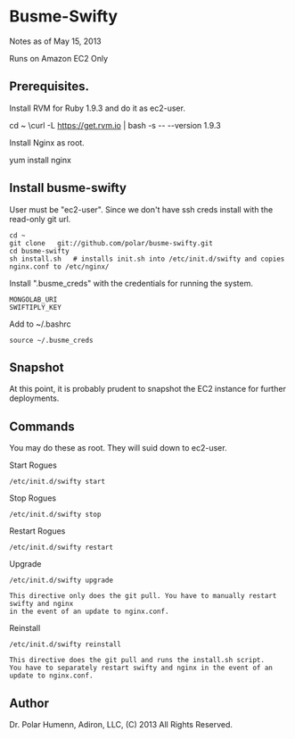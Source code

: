 Busme-Swifty
============

Notes as of May 15, 2013

Runs on Amazon EC2 Only

Prerequisites.
--------------

Install RVM for Ruby 1.9.3 and do it as ec2-user.

  cd ~
  \curl -L https://get.rvm.io | bash -s -- --version 1.9.3

Install Nginx as root.

  yum install nginx

Install busme-swifty
--------------------

User must be "ec2-user". Since we don't have ssh creds install with the read-only git url.

    cd ~
    git clone   git://github.com/polar/busme-swifty.git
    cd busme-swifty
    sh install.sh   # installs init.sh into /etc/init.d/swifty and copies nginx.conf to /etc/nginx/

Install ".busme_creds" with the credentials for running the system.

    MONGOLAB_URI
    SWIFTIPLY_KEY

Add to ~/.bashrc

    source ~/.busme_creds

Snapshot
--------

At this point, it is probably prudent to snapshot the EC2 instance for further deployments.

Commands
--------

You may do these as root. They will suid down to ec2-user.

Start Rogues

    /etc/init.d/swifty start

Stop Rogues

    /etc/init.d/swifty stop

Restart Rogues

    /etc/init.d/swifty restart

Upgrade

    /etc/init.d/swifty upgrade

    This directive only does the git pull. You have to manually restart swifty and nginx
    in the event of an update to nginx.conf.

Reinstall

    /etc/init.d/swifty reinstall

    This directive does the git pull and runs the install.sh script.
    You have to separately restart swifty and nginx in the event of an update to nginx.conf.

Author
------

Dr. Polar Humenn, Adiron, LLC, (C) 2013 All Rights Reserved.